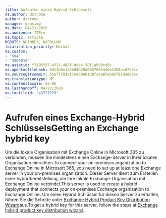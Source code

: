 ```yaml
---
title: Aufrufen eines Hybrid Schlüssels
ms.author: dstrome
author: dstrome
manager: dansimp
ms.date: 04/21/2020
ms.audience: ITPro
ms.topic: article
ROBOTS: NOINDEX, NOFOLLOW
localization_priority: Normal
ms.custom:
- "694"
- "3500010"
ms.assetid: f3195f97-4f11-482f-8cb4-58f1ab93cd8c
ms.openlocfilehash: 6d12b8e1a9b94b28d0007065446a1d55ac072e1c
ms.sourcegitcommit: 55eff703a17e500681d8fa6a87eb067019ade3cc
ms.translationtype: MT
ms.contentlocale: de-DE
ms.lasthandoff: 04/22/2020
ms.locfileid: "43721729"
---
```

# <a name="getting-an-exchange-hybrid-key"></a><span data-ttu-id="7e8b4-102">Aufrufen eines Exchange-Hybrid Schlüssels</span><span class="sxs-lookup"><span data-stu-id="7e8b4-102">Getting an Exchange hybrid key</span></span>

<span data-ttu-id="7e8b4-103">Um die lokale Organisation mit Exchange Online in Microsoft 365 zu verbinden, müssen Sie mindestens einen Exchange-Server in Ihrer lokalen Organisation einrichten.</span><span class="sxs-lookup"><span data-stu-id="7e8b4-103">To connect your on-premises organization to Exchange Online in Microsoft 365, you need to set up at least one Exchange server in your on-premises organization.</span></span> <span data-ttu-id="7e8b4-104">Dieser Server dient zum Erstellen einer hybridbereitstellung, die Ihre lokale Exchange-Organisation mit Exchange Online verbindet.</span><span class="sxs-lookup"><span data-stu-id="7e8b4-104">This server is used to create a hybrid deployment that connects your on-premises Exchange organization to Exchange Online.</span></span> <span data-ttu-id="7e8b4-105">Um einen Hybrid Schlüssel für diesen Server zu erhalten, führen Sie die Schritte unter [Exchange Hybrid Product Key Distribution Wizard](https://aka.ms/hybridkey)aus.</span><span class="sxs-lookup"><span data-stu-id="7e8b4-105">To get a hybrid key for this server, follow the steps at [Exchange hybrid product key distribution wizard](https://aka.ms/hybridkey).</span></span>
  